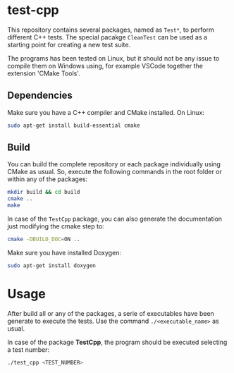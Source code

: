 # test-cpp
This repository contains several packages, named as `Test*`, to perform different C++ tests. The special pacakge `CleanTest` can be used as a starting point for creating a new test suite.

The programs has been tested on Linux, but it should not be any issue to compile them on Windows using, for example VSCode together the extension 'CMake Tools'.

## Dependencies

Make sure you have a C++ compiler and CMake installed. On Linux:

```bash
sudo apt-get install build-essential cmake
```

## Build

You can build the complete repository or each package individually using CMake as usual. So, execute the following commands in the root folder or within any of the packages:

```bash
mkdir build && cd build
cmake ..
make
```

In case of the `TestCpp` package, you can also generate the documentation just modifying the cmake step to:

```bash
cmake -DBUILD_DOC=ON ..
```

Make sure you have installed Doxygen:

```bash
sudo apt-get install doxygen
```

# Usage

After build all or any of the packages, a serie of executables have been generate to execute the tests. Use the command `./<executable_name>` as usual.

In case of the package **TestCpp**, the program should be executed selecting a test number:

```bash
./test_cpp <TEST_NUMBER>
```
